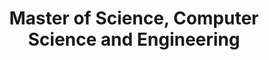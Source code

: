 ---
collection: education
title: "Master of Science, Computer Science and Engineering"
university: "New York University"
location: "New York, NY"
permalink: /education/2020-nyu
dates: '2018-2020'
gpa: '3.95'
---